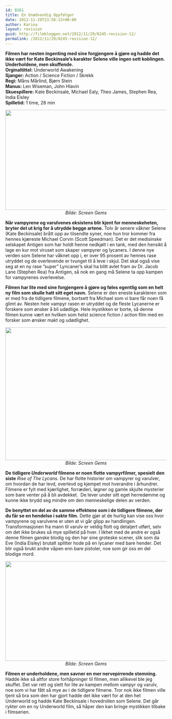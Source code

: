 ```yaml
---
id: 8261
title: En Unødvendig Oppfølger
date: 2012-11-29T23:58:13+00:00
author: Karina
layout: revision
guid: http://filmbloggen.net/2012/11/29/8245-revision-12/
permalink: /2012/11/29/8245-revision-12/
---
```

**Filmen har nesten ingenting med sine forgjengere å gjøre og hadde det ikke vært for Kate Beckinsale’s karakter Selene ville ingen sett koblingen. Underholdene, men skuffende.**  
**Orginaltittel:** Underworld Awakening  
**Sjanger:** Action / Science Fiction / Skrekk  
**Regi:** Måns Mårlind, Bjørn Stein  
**Manus:** Len Wiseman, John Hlavin  
**Skuespillere:** Kate Beckinsale, Michael Ealy, Theo James, Stephen Rea, India Eisley  
**Spilletid:** 1 time, 28 min

<p style="text-align: center">
  <a href="http://filmbloggen.net/?attachment_id=8247" rel="attachment wp-att-8247"><img class="aligncenter size-large wp-image-8247" src="http://filmbloggen.net/wp-content/uploads//2012/11/bilde-05-620x311.jpg" alt="" width="620" height="311" /></a><em>Bilde: Screen Gems</em>
</p>

**Når vampyrene og varulvenes eksistens blir kjent for menneskeheten, bryter det ut krig for å utrydde begge artene.** Tolv år senere våkner Selene (Kate Beckinsale) brått opp av tilsendte syner, noe hun tror kommer fra hennes kjæreste Michael Corvin (Scott Speedman). Det er det medisinske selskapet Antigen som har holdt henne nedkjølt i en tank, med den hensikt å lage en kur mot viruset som skaper vampyrer og lycaners. I denne nye verden som Selene har våknet opp i, er over 95 prosent av hennes rase utryddet og de overlevende er tvunget til å leve i skjul. Det skal også vise seg at en ny rase ”super” Lyncaner’s skal ha blitt avlet fram av Dr. Jacob Lane (Stephen Rea) fra Antigen, så nok en gang må Selene ta opp kampen for vampyrenes overlevelse.

**Filmen har lite med sine forgjengere å gjøre og føles egentlig som en helt ny film som skulle hatt sitt eget navn.** Selene er den eneste karakteren som er med fra de tidligere filmene, bortsett fra Michael som vi bare får noen få glimt av. Nesten hele vampyr rasen er utryddet og de fleste Lycanerne er forskere som ønsker å bli udødlige. Hele mystikken er borte, så denne filmen kunne vært en hvilken som helst science fiction / action film med en forsker som ønsker makt og udødlighet.

<p style="text-align: center">
  <a href="http://filmbloggen.net/?attachment_id=8248" rel="attachment wp-att-8248"><img class="aligncenter size-large wp-image-8248" src="http://filmbloggen.net/wp-content/uploads//2012/11/Bilde-03-620x413.jpg" alt="" width="620" height="413" /></a><em>Bilde: Screen Gems</em>
</p>

**De tidligere _Underworld_ filmene er noen flotte vampyrfilmer, spesielt den siste** _Rise of The Lycans._ De har flotte historier om vampyrer og varulver, om hvordan de har levd, overlevd og kjempet mot hverandre i århundrer. Filmene er fylt med kjærlighet, forræderi, løgner og gamle skjulte mysterier som bare venter på å bli avdekket.  De lever under sitt eget herredømme og kunne ikke brydd seg mindre om den menneskelige delen av verden.

**De benyttet en del av de samme effektene som i de tidligere filmene, der du får se en hendelse i sakte film.** Dette gjør at de hurtig kan vise oss hvor vampyrene og varulvene er uten at vi går glipp av handlingen. Transformasjonen fra mann til varulv er veldig flott og detaljert utført, selv om det ikke brukes så mye spilletid på hver. I likhet med de andre er også denne filmen ganske blodig og den har sine groteske scener, slik som da Eve (India Eisley) brutalt splitter hode på en lycaner med bare hender. Det blir også brukt andre våpen enn bare pistoler, noe som gir oss en del blodige mord.

<p style="text-align: center">
  <a href="http://filmbloggen.net/?attachment_id=8249" rel="attachment wp-att-8249"><img class="aligncenter size-large wp-image-8249" src="http://filmbloggen.net/wp-content/uploads//2012/11/Bilde-02-620x310.jpg" alt="" width="620" height="310" /></a><em>Bilde: Screen Gems</em>
</p>

**Filmen er underholdene, men savner en mer nervepirrende stemning.** Hadde ikke så altfor store forhåpninger til filmen, men allikevel ble jeg skuffet. Det var rett og slett for lite av kampen mellom vampyr og varulv, noe som vi har fått så mye av i de tidligere filmene. Tror nok ikke filmen ville tjent så bra som den har gjort hadde det ikke vært for at den het Underworld og hadde Kate Beckinsale i hovedrollen som Selene. Det går rykter om en ny Underworld film, så håper den kan bringe mystikken tilbake i filmserien.

<div class="video-shortcode">
</div>